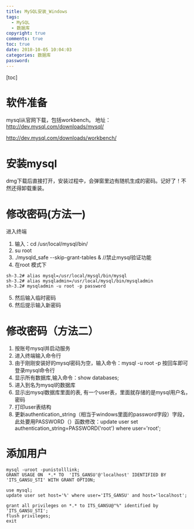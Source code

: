 ```yaml
---
title: MySQL安装_Windows
tags:
  - MySQL
  - 数据库
copyright: true
comments: true
toc: true
date: 2018-10-05 10:04:03
categories: 数据库
password:
---
```


[toc]

# 软件准备
mysql从官网下载，包括workbench。
地址：
http://dev.mysql.com/downloads/mysql/

http://dev.mysql.com/downloads/workbench/

# 安装mysql
dmg下载后直接打开，安装过程中，会弹窗里边有随机生成的密码。记好了！不然还得卸载重装。

# 修改密码(方法一)
进入终端
1. 输入：cd /usr/local/mysql/bin/
2. su root
3.  ./mysqld_safe --skip-grant-tables &   //禁止mysql验证功能
4.  在root 模式下
~~~
sh-3.2# alias mysql=/usr/local/mysql/bin/mysql
sh-3.2# alias mysqladmin=/usr/local/mysql/bin/mysqladmin
sh-3.2# mysqladmin -u root -p password
~~~
5. 然后输入临时密码
6. 然后提示输入新密码


# 修改密码（方法二）
1. 按账号mysql并启动服务
2. 进入终端输入命令行
3. 由于刚刚安装好的mysql密码为空，输入命令：mysql -u root -p  按回车即可登录mysql命令行
4. 显示所有数据库,输入命令：show databases; 
5. 进入到名为mysql的数据库
6. 显示出mysql数据库里面的表, 有一个user表，里面就存储的是mysql用户名，密码
7. 打印user表结构
8. 更新authentication_string（相当于windows里面的password字段）字段，此处要用PASSWORD（）函数修改：update user set authentication_string=PASSWORD('root') where user='root';


# 添加用户
~~~
mysql -uroot -punistolllink;
GRANT USAGE ON  *.* TO 	'ITS_GANSU'@'localhost' IDENTIFIED BY 'ITS_GANSU_STI' WITH GRANT OPTION;

use mysql;
update user set host='%' where user='ITS_GANSU' and host='localhost'; 

grant all privileges on *.* to ITS_GANSU@"%" identified by 'ITS_GANSU_STI';
flush privileges;
exit
~~~